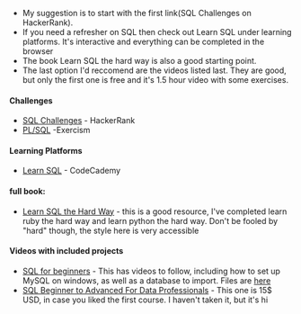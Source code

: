
* My suggestion is to start with the first link(SQL Challenges on HackerRank). 
* If you need a refresher on SQL then check out Learn SQL under learning platforms. It's interactive and everything can be completed in the browser
* The book Learn SQL the hard way is also a good starting point.
* The last option I'd reccomend are the videos listed last. They are good, but only the first one is free and it's 1.5 hour video with some exercises. 
#### Challenges

* [SQL Challenges](https://www.hackerrank.com/domains/sql) - HackerRank
* [PL/SQL](https://exercism.org/tracks/plsql) -Exercism

#### Learning Platforms

* [Learn SQL](https://www.codecademy.com/enrolled/courses/learn-sql) - CodeCademy

#### full book:

* [Learn SQL the Hard Way](https://github.com/taboularasa/learn_sql_the_hard_way/blob/master/learn-sql-the-hard-way.pdf) - this is a good resource, I've completed learn ruby the hard way and learn python the hard way. Don't be fooled by "hard" though, the style here is very accessible

#### Videos with included projects

* [SQL for beginners](https://youtu.be/Rm0xH2Vpfi0) - This has videos to follow, including how to set up MySQL on windows, as well as a database to import. Files are [here](https://codebasics.io/resources/sql-tutorials-for-beginners)
* [SQL Beginner to Advanced For Data Professionals](https://codebasics.io/courses/sql-beginner-to-advanced-for-data-professionals) - This one is 15$ USD, in case you liked the first course. I haven't taken it, but it's hi
